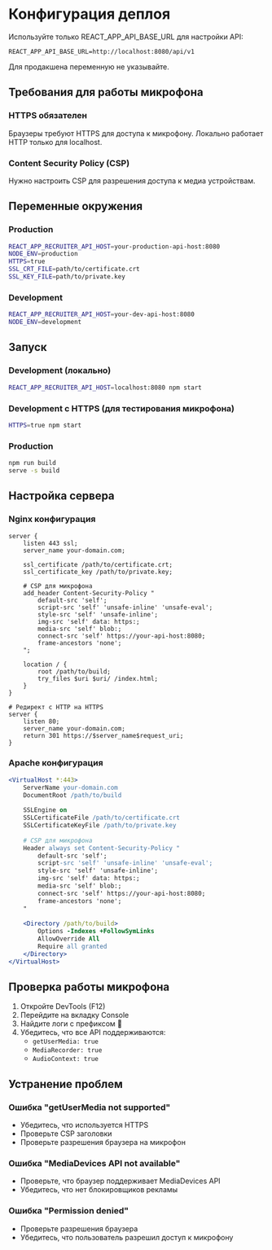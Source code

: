 # Конфигурация деплоя

Используйте только REACT_APP_API_BASE_URL для настройки API:
```
REACT_APP_API_BASE_URL=http://localhost:8080/api/v1
```

Для продакшена переменную не указывайте.

## Требования для работы микрофона

### HTTPS обязателен
Браузеры требуют HTTPS для доступа к микрофону. Локально работает HTTP только для localhost.

### Content Security Policy (CSP)
Нужно настроить CSP для разрешения доступа к медиа устройствам.

## Переменные окружения

### Production
```bash
REACT_APP_RECRUITER_API_HOST=your-production-api-host:8080
NODE_ENV=production
HTTPS=true
SSL_CRT_FILE=path/to/certificate.crt
SSL_KEY_FILE=path/to/private.key
```

### Development
```bash
REACT_APP_RECRUITER_API_HOST=your-dev-api-host:8080
NODE_ENV=development
```

## Запуск

### Development (локально)
```bash
REACT_APP_RECRUITER_API_HOST=localhost:8080 npm start
```

### Development с HTTPS (для тестирования микрофона)
```bash
HTTPS=true npm start
```

### Production
```bash
npm run build
serve -s build
```

## Настройка сервера

### Nginx конфигурация
```nginx
server {
    listen 443 ssl;
    server_name your-domain.com;
    
    ssl_certificate /path/to/certificate.crt;
    ssl_certificate_key /path/to/private.key;
    
    # CSP для микрофона
    add_header Content-Security-Policy "
        default-src 'self';
        script-src 'self' 'unsafe-inline' 'unsafe-eval';
        style-src 'self' 'unsafe-inline';
        img-src 'self' data: https:;
        media-src 'self' blob:;
        connect-src 'self' https://your-api-host:8080;
        frame-ancestors 'none';
    ";
    
    location / {
        root /path/to/build;
        try_files $uri $uri/ /index.html;
    }
}

# Редирект с HTTP на HTTPS
server {
    listen 80;
    server_name your-domain.com;
    return 301 https://$server_name$request_uri;
}
```

### Apache конфигурация
```apache
<VirtualHost *:443>
    ServerName your-domain.com
    DocumentRoot /path/to/build
    
    SSLEngine on
    SSLCertificateFile /path/to/certificate.crt
    SSLCertificateKeyFile /path/to/private.key
    
    # CSP для микрофона
    Header always set Content-Security-Policy "
        default-src 'self';
        script-src 'self' 'unsafe-inline' 'unsafe-eval';
        style-src 'self' 'unsafe-inline';
        img-src 'self' data: https:;
        media-src 'self' blob:;
        connect-src 'self' https://your-api-host:8080;
        frame-ancestors 'none';
    "
    
    <Directory /path/to/build>
        Options -Indexes +FollowSymLinks
        AllowOverride All
        Require all granted
    </Directory>
</VirtualHost>
```

## Проверка работы микрофона

1. Откройте DevTools (F12)
2. Перейдите на вкладку Console
3. Найдите логи с префиксом 🎵
4. Убедитесь, что все API поддерживаются:
   - `getUserMedia: true`
   - `MediaRecorder: true`
   - `AudioContext: true`

## Устранение проблем

### Ошибка "getUserMedia not supported"
- Убедитесь, что используется HTTPS
- Проверьте CSP заголовки
- Проверьте разрешения браузера на микрофон

### Ошибка "MediaDevices API not available"
- Проверьте, что браузер поддерживает MediaDevices API
- Убедитесь, что нет блокировщиков рекламы

### Ошибка "Permission denied"
- Проверьте разрешения браузера
- Убедитесь, что пользователь разрешил доступ к микрофону